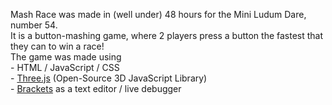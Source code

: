 Mash Race was made in (well under) 48 hours for the Mini Ludum Dare, number 54.<br>
	It is a button-mashing game, where 2 players press a button the fastest that they can to win a race!<br>
	The game was made using<br>
	- HTML / JavaScript / CSS<br>
	- [Three.js](http://threejs.org) (Open-Source 3D JavaScript Library)<br>
	- [Brackets](http://www.brackets.io) as a text editor / live debugger<br><br>
